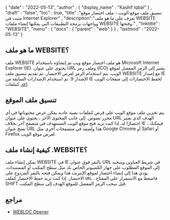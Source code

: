 {
  "date" : "2022-05-13",
  "author" : {
    "display_name" : "Kashif Iqbal"
} ,
  "draft" : "false",
  "toc" : true,
  "title" :"تنسيق ملف موقع الويب - ملف اختصار موقع مثبت في Internet Explorer" ,
  "description":"تعرف على ما هو ملف WEBSITE وواجهات برمجة التطبيقات التي يمكنها إنشاء ملفات WEBSITE وفتحها." ,
  "linktitle" : "WEBSITE",
  "menu" : {
    "docs" : {
      "parent" : "web"
}
} ,
  "lastmod" : "2022-05-13"
}

## ما هو ملف WEBSITE؟

ملف WEBSITE هو ملف اختصار موقع ويب تم إنشاؤه باستخدام Microsoft Internet Explorer (IE). يحتوي على عنوان URL وملف رمز (ICO) يشير إلى الرمز المفضل لموقع الويب. يتم استخدام الرمز لعرض الاختصار. تم تقديم تنسيق ملف WEBSITE مع إصدار IE الإصدار 9. تم استخدام الإصدارات السابقة من IE لحفظ الاختصارات إلى صفحات الويب كملفات [.url](/ar/web/url/).

## تنسيق ملف الموقع

يتم تخزين ملف موقع الويب على قرص كملفات نصية عادية يمكن عرض محتوياتها في أي محرر نصوص. إلى جانب المحتوى الآخر ، يحتوي على عنوان URL الهدف الذي يعتبر اختصارًا له. إذا كنت تريد فتح موقع الويب المستهدف في متصفح آخر بخلاف IE ، فيمكنك نسخ عنوان URL هذا ولصقه في متصفحات أخرى مثل Google Chrome أو Safari أو Firefox لعرض موقع الويب.

## كيفية إنشاء ملف .WEBSITE؟

يمكن إنشاء ملف WEBSITE في IE بالنقر فوق عنوان URL في شريط العناوين وسحبه إلى الموقع المطلوب على جهاز الكمبيوتر الخاص بك مثل سطح المكتب أو المستندات. يؤدي هذا إلى إنشاء اختصار لموقع الإنترنت هذا ويمكن فتحه بالنقر المزدوج على الاختصار. إذا كنت تريد حفظ الاختصار كملف `URL` ، فاضغط مع الاستمرار على المفتاح SHIFT قبل سحب الرمز المفضل للموقع الهدف إلى سطح المكتب.

## مراجع

* [WEBLOC Opener](https://github.com/benchdoos/WeblocOpener)

